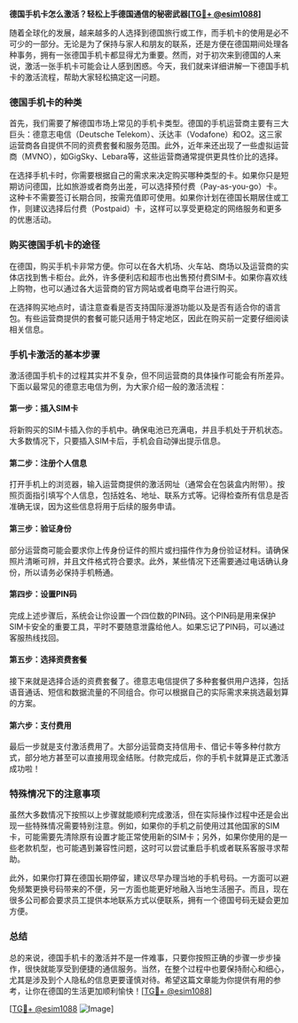 **德国手机卡怎么激活？轻松上手德国通信的秘密武器[[TG💪+ @esim1088](https://t.me/s/esim1088)]**

随着全球化的发展，越来越多的人选择到德国旅行或工作，而手机卡的使用是必不可少的一部分。无论是为了保持与家人和朋友的联系，还是方便在德国期间处理各种事务，拥有一张德国手机卡都显得尤为重要。然而，对于初次来到德国的人来说，激活一张手机卡可能会让人感到困惑。今天，我们就来详细讲解一下德国手机卡的激活流程，帮助大家轻松搞定这一问题。

### 德国手机卡的种类

首先，我们需要了解德国市场上常见的手机卡类型。德国的手机运营商主要有三大巨头：德意志电信（Deutsche Telekom）、沃达丰（Vodafone）和O2。这三家运营商各自提供不同的资费套餐和服务范围。此外，近年来还出现了一些虚拟运营商（MVNO），如GigSky、Lebara等，这些运营商通常提供更具性价比的选择。

在选择手机卡时，你需要根据自己的需求来决定购买哪种类型的卡。如果你只是短期访问德国，比如旅游或者商务出差，可以选择预付费（Pay-as-you-go）卡。这种卡不需要签订长期合同，按需充值即可使用。如果你计划在德国长期居住或工作，则建议选择后付费（Postpaid）卡，这样可以享受更稳定的网络服务和更多的优惠活动。

### 购买德国手机卡的途径

在德国，购买手机卡非常方便。你可以在各大机场、火车站、商场以及运营商的实体店找到售卡柜台。此外，许多便利店和超市也出售预付费SIM卡。如果你喜欢线上购物，也可以通过各大运营商的官方网站或者电商平台进行购买。

在选择购买地点时，请注意查看是否支持国际漫游功能以及是否有适合你的语言包。有些运营商提供的套餐可能只适用于特定地区，因此在购买前一定要仔细阅读相关信息。

### 手机卡激活的基本步骤

激活德国手机卡的过程其实并不复杂，但不同运营商的具体操作可能会有所差异。下面以最常见的德意志电信为例，为大家介绍一般的激活流程：

#### 第一步：插入SIM卡
将新购买的SIM卡插入你的手机中。确保电池已充满电，并且手机处于开机状态。大多数情况下，只要插入SIM卡后，手机会自动弹出提示信息。

#### 第二步：注册个人信息
打开手机上的浏览器，输入运营商提供的激活网址（通常会在包装盒内附带）。按照页面指引填写个人信息，包括姓名、地址、联系方式等。记得检查所有信息是否准确无误，因为这些信息将用于后续的服务申请。

#### 第三步：验证身份
部分运营商可能会要求你上传身份证件的照片或扫描件作为身份验证材料。请确保照片清晰可辨，并且文件格式符合要求。此外，某些情况下还需要通过电话确认身份，所以请务必保持手机畅通。

#### 第四步：设置PIN码
完成上述步骤后，系统会让你设置一个四位数的PIN码。这个PIN码是用来保护SIM卡安全的重要工具，平时不要随意泄露给他人。如果忘记了PIN码，可以通过客服热线找回。

#### 第五步：选择资费套餐
接下来就是选择合适的资费套餐了。德意志电信提供了多种套餐供用户选择，包括语音通话、短信和数据流量的不同组合。你可以根据自己的实际需求来挑选最划算的方案。

#### 第六步：支付费用
最后一步就是支付激活费用了。大部分运营商支持信用卡、借记卡等多种付款方式，部分地方甚至可以直接用现金结账。付款完成后，你的手机卡就算是正式激活成功啦！

### 特殊情况下的注意事项

虽然大多数情况下按照以上步骤就能顺利完成激活，但在实际操作过程中还是会出现一些特殊情况需要特别注意。例如，如果你的手机之前使用过其他国家的SIM卡，可能需要先清除原有设置才能正常使用新的SIM卡；另外，如果你使用的是一些老款机型，也可能遇到兼容性问题，这时可以尝试重启手机或者联系客服寻求帮助。

此外，如果你打算在德国长期停留，建议尽早办理当地的手机号码。一方面可以避免频繁更换号码带来的不便，另一方面也能更好地融入当地生活圈子。而且，现在很多公司都会要求员工提供本地联系方式以便联系，拥有一个德国号码无疑会更加方便。

### 总结

总的来说，德国手机卡的激活并不是一件难事，只要你按照正确的步骤一步步操作，很快就能享受到便捷的通信服务。当然，在整个过程中也要保持耐心和细心，尤其是涉及到个人隐私的信息更要谨慎对待。希望这篇文章能为你提供有用的参考，让你在德国的生活更加顺利愉快！[[TG💪+ @esim1088](https://t.me/s/esim1088)]

[[TG💪+ @esim1088](https://t.me/s/esim1088) ![Image](https://i.postimg.cc/4NQfJmqS/Snipaste-2025-05-13-00-14-12.png)]